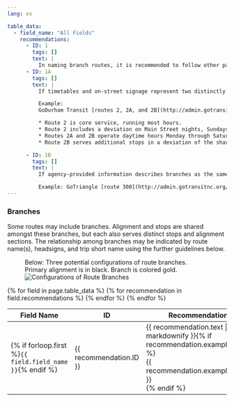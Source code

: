 ```yaml
---
lang: es

table_data:
  - field_name: "All Fields"
    recommendations:
      - ID: 1
        tags: []
        text: |
          In naming branch routes, it is recommended to follow other passenger information materials. Below are descriptions and examples of two cases: <!-- (97) -->
      - ID: 1A
        tags: []
        text: |
          If timetables and on-street signage represent two distinctly named routes (e.g. 1A and 1B), then present this as such in the GTFS, using the `route_short_name` and/or `route_long_name` fields. <!-- (97A) -->

          Example:
          GoDurham Transit [routes 2, 2A, and 2B](http://admin.gotransitnc.org/sites/default/files/godurham/aug2016/Route%202%20PDF%20August%202016.pdf) share a common alignment throughout the majority of the route, but they vary in several different aspects.

          * Route 2 is core service, running most hours.
          * Route 2 includes a deviation on Main Street nights, Sundays, and holidays.
          * Routes 2A and 2B operate daytime hours Monday through Saturday.
          * Route 2B serves additional stops in a deviation of the shared alignment path.

      - ID: 1B
        tags: []
        text: |
          If agency-provided information describes branches as the same named route, then utilize the `trips.trip_headsign`, `stop_times.stop_headsign`, and/or `trips.trip_short_name` fields. <!-- (97B) -->

          Example: GoTriangle [route 300](http://admin.gotransitnc.org/sites/default/files/GoTriangle-300-0817_1.pdf) travels to different locations depending on the time of day. During peak commuter hours extra legs are added onto the standard route to accommodate workers entering and leaving the city.
---
```

### Branches

Some routes may include branches. Alignment and stops are shared amongst these branches, but each also serves distinct stops and alignment sections. The relationship among branches may be indicated by route name(s), headsigns, and trip short name using the further guidelines below.

<figure id="branching-fig">
<figcaption>Below: Three potential configurations of route branches. Primary alignment is in black. Branch is colored gold.</figcaption>
  <img src="{{ "/best-practices/images/branching.svg" | prepend: site.baseurl }}" alt="Configurations of Route Branches">
</figure>

<div class="table-wrapper">
  <table class="recommendation">
    <thead>
      <tr>
        <th>Field Name</th>
        <th>ID</th>
        <th>Recommendation</th>
      </tr>
    </thead>
    <tbody>
    {% for field in page.table_data %}
      {% for recommendation in field.recommendations %}
      <tr id="{{ page.slug }}_{{ recommendation.ID }}" class="anchor-row{% if forloop.first %} field-row{% endif %}{% for tag in recommendation.tags %} {{ tag }}{% endfor %}">
        <td>{% if forloop.first %}<code>{{ field.field_name }}</code>{% endif %}</td>
        <td><div class="anchor-node"><p>{{ recommendation.ID }}</p><a class="anchor-link" href="#{{ page.slug }}_{{ recommendation.ID }}"><i class="fa fa-link" aria-hidden="true"></i></a></div></td>
        <td>{{ recommendation.text | markdownify }}{% if recommendation.example_table %}<div class="table-wrapper">{{ recommendation.example_table }}</div>{% endif %}</td>
      </tr>
      {% endfor %}
    {% endfor %}
    </tbody>
  </table>
</div>
